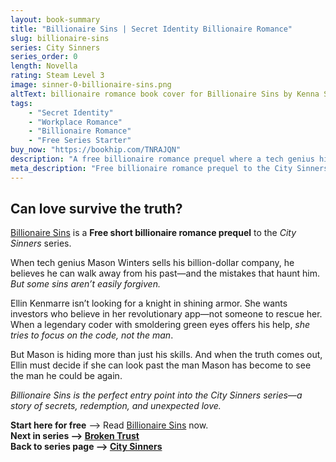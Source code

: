 ```yaml
---
layout: book-summary
title: "Billionaire Sins | Secret Identity Billionaire Romance"
slug: billionaire-sins
series: City Sinners
series_order: 0
length: Novella
rating: Steam Level 3
image: sinner-0-billionaire-sins.png
altText: billionaire romance book cover for Billionaire Sins by Kenna Shaw Reed with handsome brooding man foreground and Sydney Harbour Bridge background
tags:
    - "Secret Identity"
    - "Workplace Romance"
    - "Billionaire Romance"
    - "Free Series Starter"
buy_now: "https://bookhip.com/TNRAJQN"
description: "A free billionaire romance prequel where a tech genius hiding a life-altering secret meets a determined app developer who refuses to be saved. Can love survive the truth in Billionaire Sins?"
meta_description: "Free billionaire romance prequel to the City Sinners series by Kenna Shaw Reed. When Mason's secret is exposed, will Ellin choose love or walk away?"
---
```


## Can love survive the truth?

[Billionaire Sins](https://bookhip.com/TNRAJQN/ "Billionaire Sins") is a **Free short billionaire romance prequel** to the _City Sinners_ series.

When tech genius Mason Winters sells his billion-dollar company, he believes he can walk away from his past—and the mistakes that haunt him. _But some sins aren’t easily forgiven._

Ellin Kenmarre isn’t looking for a knight in shining armor. She wants investors who believe in her revolutionary app—not someone to rescue her. When a legendary coder with smoldering green eyes offers his help, _she tries to focus on the code, not the man_.

But Mason is hiding more than just his skills. And when the truth comes out, Ellin must decide if she can look past the man Mason has become to see the man he could be again.

_Billionaire Sins is the perfect entry point into the City Sinners series—a story of secrets, redemption, and unexpected love._

**Start here for free** --> Read [Billionaire Sins](https://bookhip.com/TNRAJQN/ "Billionaire Sins") now.  
**Next in series --> [Broken Trust](https://mybook.to/BrokenTrustErebus "Broken Trust")**  
**Back to series page --> [City Sinners](/series/city-sinners)**